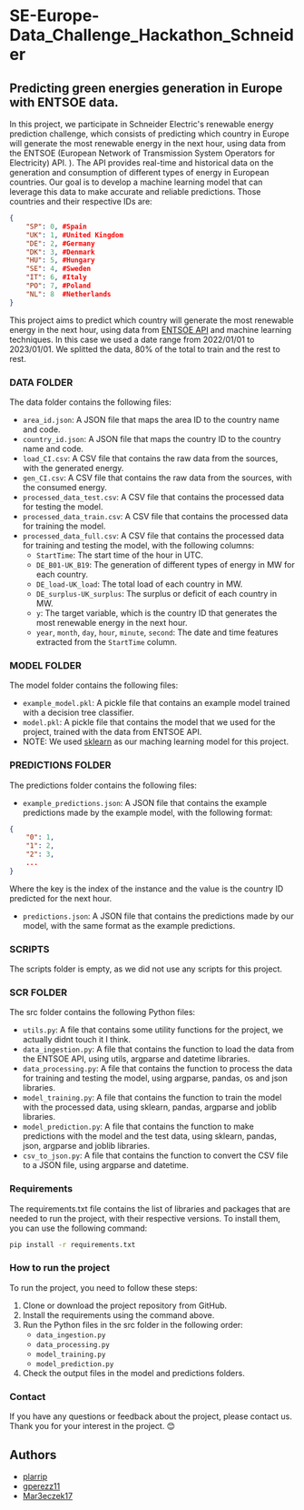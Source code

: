 
# SE-Europe-Data_Challenge_Hackathon_Schneider



## Predicting green energies generation in Europe with ENTSOE data.

In this project, we participate in Schneider Electric's renewable energy prediction challenge, which consists of predicting which country in Europe will generate the most renewable energy in the next hour, using data from the ENTSOE (European Network of Transmission System Operators for Electricity) API. ). The API provides real-time and historical data on the generation and consumption of different types of energy in European countries. Our goal is to develop a machine learning model that can leverage this data to make accurate and reliable predictions. Those countries and their respective IDs are:

```json
{
    "SP": 0, #Spain
    "UK": 1, #United Kingdom
    "DE": 2, #Germany
    "DK": 3, #Denmark
    "HU": 5, #Hungary
    "SE": 4, #Sweden
    "IT": 6, #Italy
    "PO": 7, #Poland
    "NL": 8  #Netherlands
}
```

This project aims to predict which country will generate the most renewable energy in the next hour, using data from [ENTSOE API](https://transparency.entsoe.eu/content/static_content/Static%20content/web%20api/Guide.html#_psrtype) and machine learning techniques. In this case we used a date range from 2022/01/01 to 2023/01/01. We splitted the data, 80% of the total to train and the rest to rest.

### DATA FOLDER

The data folder contains the following files:

- `area_id.json`: A JSON file that maps the area ID to the country name and code.
- `country_id.json`: A JSON file that maps the country ID to the country name and code.
- `load_CI.csv`: A CSV file that contains the raw data from the sources, with the generated energy.
- `gen_CI.csv`: A CSV file that contains the raw data from the sources, with the consumed energy.
- `processed_data_test.csv`: A CSV file that contains the processed data for testing the model.
- `processed_data_train.csv`: A CSV file that contains the processed data for training the model.
- `processed_data_full.csv`: A CSV file that contains the processed data for training and testing the model, with the following columns:
  - `StartTime`: The start time of the hour in UTC.
  - `DE_B01-UK_B19`: The generation of different types of energy in MW for each country.
  - `DE_load-UK_load`: The total load of each country in MW.
  - `DE_surplus-UK_surplus`: The surplus or deficit of each country in MW.
  - `y`: The target variable, which is the country ID that generates the most renewable energy in the next hour.
  - `year`, `month`, `day`, `hour`, `minute`, `second`: The date and time features extracted from the `StartTime` column.

### MODEL FOLDER

The model folder contains the following files:

- `example_model.pkl`: A pickle file that contains an example model trained with a decision tree classifier.
- `model.pkl`: A pickle file that contains the model that we used for the project, trained with the data from ENTSOE API.
- NOTE: We used [sklearn](http://scikit-learn.org) as our maching learning model for this project.

### PREDICTIONS FOLDER

The predictions folder contains the following files:

- `example_predictions.json`: A JSON file that contains the example predictions made by the example model, with the following format:

```json
{
    "0": 1,
    "1": 2,
    "2": 3,
    ...
}
```

Where the key is the index of the instance and the value is the country ID predicted for the next hour.

- `predictions.json`: A JSON file that contains the predictions made by our model, with the same format as the example predictions.

### SCRIPTS

The scripts folder is empty, as we did not use any scripts for this project.

### SCR FOLDER

The src folder contains the following Python files:

- `utils.py`: A file that contains some utility functions for the project, we actually didnt touch it I think.
- `data_ingestion.py`: A file that contains the function to load the data from the ENTSOE API, using utils, argparse and datetime libraries.
- `data_processing.py`: A file that contains the function to process the data for training and testing the model, using argparse, pandas, os and json libraries.
- `model_training.py`: A file that contains the function to train the model with the processed data, using sklearn, pandas, argparse and joblib libraries.
- `model_prediction.py`: A file that contains the function to make predictions with the model and the test data, using sklearn, pandas, json, argparse and joblib libraries.
- `csv_to_json.py`: A file that contains the function to convert the CSV file to a JSON file, using argparse and datetime.

### Requirements

The requirements.txt file contains the list of libraries and packages that are needed to run the project, with their respective versions. To install them, you can use the following command:

```bash
pip install -r requirements.txt
```

### How to run the project

To run the project, you need to follow these steps:

1. Clone or download the project repository from GitHub.
2. Install the requirements using the command above.
3. Run the Python files in the src folder in the following order:
   - `data_ingestion.py`
   - `data_processing.py`
   - `model_training.py`
   - `model_prediction.py`
4. Check the output files in the model and predictions folders.

### Contact

If you have any questions or feedback about the project, please contact us. Thank you for your interest in the project. 😊

## Authors

 - [plarrip](https://github.com/plarrip)
 - [gperezz11](https://github.com/gperezz11)
 - [Mar3eczek17](https://github.com/Mar3eczek17)



